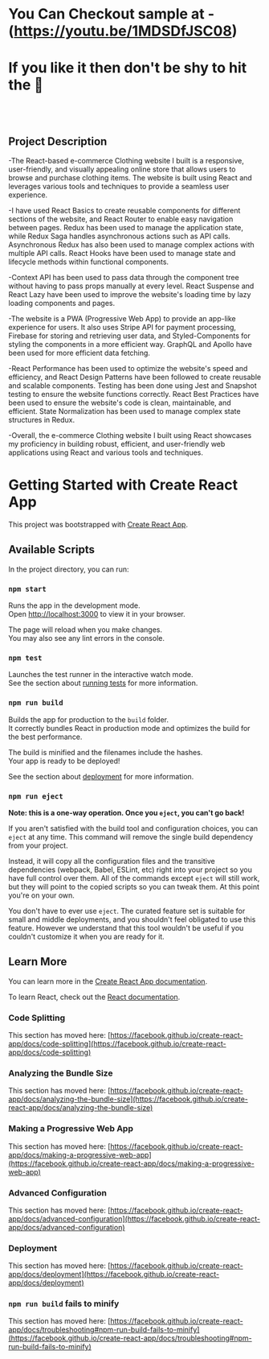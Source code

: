 # You Can Checkout sample at - (https://youtu.be/1MDSDfJSC08)

# If you like it then don't be shy to hit the 🌟 

<br/>
<br/>

## Project Description

-The React-based e-commerce Clothing website I built is a responsive, user-friendly, and visually appealing online store that allows users to browse and purchase clothing items. The website is built using React and leverages various tools and techniques to provide a seamless user experience.

-I have used React Basics to create reusable components for different sections of the website, and React Router to enable easy navigation between pages. Redux has been used to manage the application state, while Redux Saga handles asynchronous actions such as API calls. Asynchronous Redux has also been used to manage complex actions with multiple API calls. React Hooks have been used to manage state and lifecycle methods within functional components.

-Context API has been used to pass data through the component tree without having to pass props manually at every level. React Suspense and React Lazy have been used to improve the website's loading time by lazy loading components and pages.

-The website is a PWA (Progressive Web App) to provide an app-like experience for users. It also uses Stripe API for payment processing, Firebase for storing and retrieving user data, and Styled-Components for styling the components in a more efficient way. GraphQL and Apollo have been used for more efficient data fetching.

-React Performance has been used to optimize the website's speed and efficiency, and React Design Patterns have been followed to create reusable and scalable components. Testing has been done using Jest and Snapshot testing to ensure the website functions correctly. React Best Practices have been used to ensure the website's code is clean, maintainable, and efficient. State Normalization has been used to manage complex state structures in Redux.

-Overall, the e-commerce Clothing website I built using React showcases my proficiency in building robust, efficient, and user-friendly web applications using React and various tools and techniques.


# Getting Started with Create React App

This project was bootstrapped with [Create React App](https://github.com/facebook/create-react-app).

## Available Scripts

In the project directory, you can run:

### `npm start`

Runs the app in the development mode.\
Open [http://localhost:3000](http://localhost:3000) to view it in your browser.

The page will reload when you make changes.\
You may also see any lint errors in the console.

### `npm test`

Launches the test runner in the interactive watch mode.\
See the section about [running tests](https://facebook.github.io/create-react-app/docs/running-tests) for more information.

### `npm run build`

Builds the app for production to the `build` folder.\
It correctly bundles React in production mode and optimizes the build for the best performance.

The build is minified and the filenames include the hashes.\
Your app is ready to be deployed!

See the section about [deployment](https://facebook.github.io/create-react-app/docs/deployment) for more information.

### `npm run eject`

**Note: this is a one-way operation. Once you `eject`, you can't go back!**

If you aren't satisfied with the build tool and configuration choices, you can `eject` at any time. This command will remove the single build dependency from your project.

Instead, it will copy all the configuration files and the transitive dependencies (webpack, Babel, ESLint, etc) right into your project so you have full control over them. All of the commands except `eject` will still work, but they will point to the copied scripts so you can tweak them. At this point you're on your own.

You don't have to ever use `eject`. The curated feature set is suitable for small and middle deployments, and you shouldn't feel obligated to use this feature. However we understand that this tool wouldn't be useful if you couldn't customize it when you are ready for it.

## Learn More

You can learn more in the [Create React App documentation](https://facebook.github.io/create-react-app/docs/getting-started).

To learn React, check out the [React documentation](https://reactjs.org/).

### Code Splitting

This section has moved here: [https://facebook.github.io/create-react-app/docs/code-splitting](https://facebook.github.io/create-react-app/docs/code-splitting)

### Analyzing the Bundle Size

This section has moved here: [https://facebook.github.io/create-react-app/docs/analyzing-the-bundle-size](https://facebook.github.io/create-react-app/docs/analyzing-the-bundle-size)

### Making a Progressive Web App

This section has moved here: [https://facebook.github.io/create-react-app/docs/making-a-progressive-web-app](https://facebook.github.io/create-react-app/docs/making-a-progressive-web-app)

### Advanced Configuration

This section has moved here: [https://facebook.github.io/create-react-app/docs/advanced-configuration](https://facebook.github.io/create-react-app/docs/advanced-configuration)

### Deployment

This section has moved here: [https://facebook.github.io/create-react-app/docs/deployment](https://facebook.github.io/create-react-app/docs/deployment)

### `npm run build` fails to minify

This section has moved here: [https://facebook.github.io/create-react-app/docs/troubleshooting#npm-run-build-fails-to-minify](https://facebook.github.io/create-react-app/docs/troubleshooting#npm-run-build-fails-to-minify)

